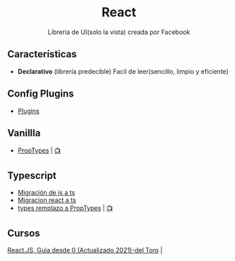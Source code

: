 <h1 align="center">React</h1>

<p align="center">Libreria de UI(solo la vista) creada por Facebook</p>

## Características

- **Declarativo** (librería predecible) Facil de leer(sencillo, limpio y eficiente)

## Config Plugins

- [Plugins](plugins.md)

## Vanillla

- [PropTypes](https://github.com/jhonPariona/react/blob/6b5f65cf6c191b10f9f20e3043f12ea759e2a397/types.tsx#L6) | [📺](https://codesandbox.io/s/proptypes-5z7yc?file=/src/App.js)

## Typescript

- [Migración de js a ts](https://www.typescriptlang.org/docs/handbook/migrating-from-javascript.html)
- [Migracion react a ts](https://github.com/Microsoft/TypeScript-React-Conversion-Guide#typescript-react-conversion-guide)
- [types remplazo a PropTypes](https://github.com/jhonPariona/react/blob/6b5f65cf6c191b10f9f20e3043f12ea759e2a397/types.tsx#L30) | [📺](https://codesandbox.io/s/types-d9hby?file=/src/Application.tsx)


## Cursos

[React.JS, Guia desde 0 (Actualizado 2021)-del Toro](https://www.udemy.com/course/reactjs-guia-desde-0/) |

